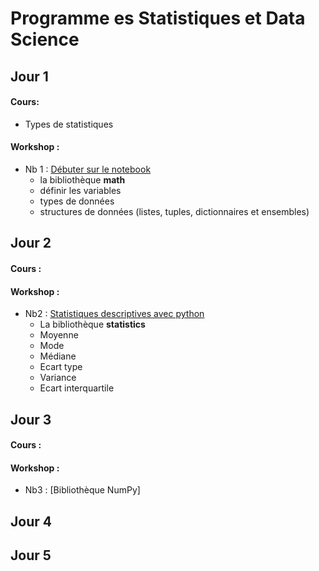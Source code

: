 # Programme es Statistiques et Data Science


## Jour 1
#### Cours:
* Types de statistiques

#### Workshop :
* Nb 1 : [Débuter sur le notebook](https://github.com/doudi0101/Statistiques-et-Data-Science/blob/main/1_d%C3%A9buter_sur_le_notebook.ipynb)
  * la bibliothèque **math**
  * définir les variables
  * types de données 
  * structures de données (listes, tuples, dictionnaires et ensembles)

## Jour 2
#### Cours :


#### Workshop :
* Nb2 : [Statistiques descriptives avec python](https://github.com/doudi0101/Statistiques-et-Data-Science/blob/main/2_statistiques_descriptives.ipynb)
  * La bibliothèque **statistics**
  * Moyenne
  * Mode
  * Médiane
  * Ecart type
  * Variance
  * Ecart interquartile 


## Jour 3
#### Cours :


#### Workshop :
* Nb3 : [Bibliothèque NumPy]

## Jour 4

## Jour 5
